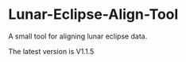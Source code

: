 # Lunar-Eclipse-Align-Tool
A small tool for aligning lunar eclipse data.


The latest version is V1.1.5
